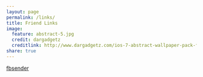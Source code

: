 ```yaml
---
layout: page
permalink: /links/
title: Friend Links
image:
  feature: abstract-5.jpg
  credit: dargadgetz
  creditlink: http://www.dargadgetz.com/ios-7-abstract-wallpaper-pack-for-iphone-5-and-ipod-touch-retina/
share: true
---
```


[fbsender](http://fbsender.github.io)
